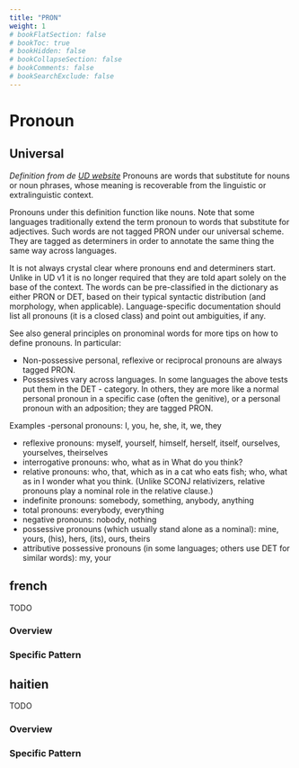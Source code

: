 ```yaml
---
title: "PRON"
weight: 1
# bookFlatSection: false
# bookToc: true
# bookHidden: false
# bookCollapseSection: false
# bookComments: false
# bookSearchExclude: false
---
```


# Pronoun  

##  Universal  

*Definition from de [UD website](https://universaldependencies.org/u/pos/¨RON.html)*
Pronouns are words that substitute for nouns or noun phrases, whose meaning is recoverable from the linguistic or extralinguistic context.

Pronouns under this definition function like nouns. Note that some languages traditionally extend the term pronoun to words that substitute for adjectives. Such words are not tagged PRON under our universal scheme. They are tagged as determiners in order to annotate the same thing the same way across languages.

It is not always crystal clear where pronouns end and determiners start. Unlike in UD v1 it is no longer required that they are told apart solely on the base of the context. The words can be pre-classified in the dictionary as either PRON or DET, based on their typical syntactic distribution (and morphology, when applicable). Language-specific documentation should list all pronouns (it is a closed class) and point out ambiguities, if any.

See also general principles on pronominal words for more tips on how to define pronouns. In particular:
- Non-possessive personal, reflexive or reciprocal pronouns are always tagged PRON.
- Possessives vary across languages. In some languages the above tests put them in the DET - category. In others, they are more like a normal personal pronoun in a specific case (often the genitive), or a personal pronoun with an adposition; they are tagged PRON.


Examples
-personal pronouns: I, you, he, she, it, we, they
- reflexive pronouns: myself, yourself, himself, herself, itself, ourselves, yourselves, theirselves
- interrogative pronouns: who, what as in What do you think?
- relative pronouns: who, that, which as in a cat who eats fish; who, what as in I wonder what you think. (Unlike SCONJ relativizers, relative pronouns play a nominal role in the relative clause.)
- indefinite pronouns: somebody, something, anybody, anything
- total pronouns: everybody, everything
- negative pronouns: nobody, nothing
- possessive pronouns (which usually stand alone as a nominal): mine, yours, (his), hers, (its), ours, theirs
- attributive possessive pronouns (in some languages; others use DET for similar words): my, your



## french

TODO
### Overview

### Specific Pattern




## haitien

TODO
### Overview

### Specific Pattern


